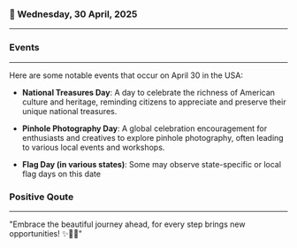 ### 📅 Wednesday, 30 April, 2025
------
### Events
------
Here are some notable events that occur on April 30 in the USA:

- **National Treasures Day**: A day to celebrate the richness of American culture and heritage, reminding citizens to appreciate and preserve their unique national treasures.

- **Pinhole Photography Day**: A global celebration encouragement for enthusiasts and creatives to explore pinhole photography, often leading to various local events and workshops.

- **Flag Day (in various states)**: Some may observe state-specific or local flag days on this date
### Positive Qoute
------
"Embrace the beautiful journey ahead, for every step brings new opportunities! ✨🌿💖"
